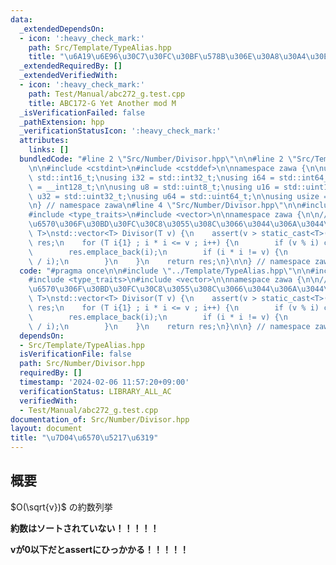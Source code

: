 ```yaml
---
data:
  _extendedDependsOn:
  - icon: ':heavy_check_mark:'
    path: Src/Template/TypeAlias.hpp
    title: "\u6A19\u6E96\u30C7\u30FC\u30BF\u578B\u306E\u30A8\u30A4\u30EA\u30A2\u30B9"
  _extendedRequiredBy: []
  _extendedVerifiedWith:
  - icon: ':heavy_check_mark:'
    path: Test/Manual/abc272_g.test.cpp
    title: ABC172-G Yet Another mod M
  _isVerificationFailed: false
  _pathExtension: hpp
  _verificationStatusIcon: ':heavy_check_mark:'
  attributes:
    links: []
  bundledCode: "#line 2 \"Src/Number/Divisor.hpp\"\n\n#line 2 \"Src/Template/TypeAlias.hpp\"\
    \n\n#include <cstdint>\n#include <cstddef>\n\nnamespace zawa {\n\nusing i16 =\
    \ std::int16_t;\nusing i32 = std::int32_t;\nusing i64 = std::int64_t;\nusing i128\
    \ = __int128_t;\n\nusing u8 = std::uint8_t;\nusing u16 = std::uint16_t;\nusing\
    \ u32 = std::uint32_t;\nusing u64 = std::uint64_t;\n\nusing usize = std::size_t;\n\
    \n} // namespace zawa\n#line 4 \"Src/Number/Divisor.hpp\"\n\n#include <cassert>\n\
    #include <type_traits>\n#include <vector>\n\nnamespace zawa {\n\n// @remark: \u7D04\
    \u6570\u306F\u30BD\u30FC\u30C8\u3055\u308C\u3066\u3044\u306A\u3044\ntemplate <class\
    \ T>\nstd::vector<T> Divisor(T v) {\n    assert(v > static_cast<T>(0));\n    std::vector<T>\
    \ res;\n    for (T i{1} ; i * i <= v ; i++) {\n        if (v % i) continue;\n\
    \        res.emplace_back(i);\n        if (i * i != v) {\n            res.emplace_back(v\
    \ / i);\n        }\n    }\n    return res;\n}\n\n} // namespace zawa\n"
  code: "#pragma once\n\n#include \"../Template/TypeAlias.hpp\"\n\n#include <cassert>\n\
    #include <type_traits>\n#include <vector>\n\nnamespace zawa {\n\n// @remark: \u7D04\
    \u6570\u306F\u30BD\u30FC\u30C8\u3055\u308C\u3066\u3044\u306A\u3044\ntemplate <class\
    \ T>\nstd::vector<T> Divisor(T v) {\n    assert(v > static_cast<T>(0));\n    std::vector<T>\
    \ res;\n    for (T i{1} ; i * i <= v ; i++) {\n        if (v % i) continue;\n\
    \        res.emplace_back(i);\n        if (i * i != v) {\n            res.emplace_back(v\
    \ / i);\n        }\n    }\n    return res;\n}\n\n} // namespace zawa\n"
  dependsOn:
  - Src/Template/TypeAlias.hpp
  isVerificationFile: false
  path: Src/Number/Divisor.hpp
  requiredBy: []
  timestamp: '2024-02-06 11:57:20+09:00'
  verificationStatus: LIBRARY_ALL_AC
  verifiedWith:
  - Test/Manual/abc272_g.test.cpp
documentation_of: Src/Number/Divisor.hpp
layout: document
title: "\u7D04\u6570\u5217\u6319"
---
```


## 概要

$O(\sqrt{v})$ の約数列挙

**約数はソートされていない！！！！！**

**vが0以下だとassertにひっかかる！！！！！**
